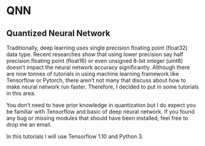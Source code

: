# QNN
## Quantized Neural Network


Traditionally, deep learning uses single precision floating point (float32) data type. Recent researches show that using lower precision say half precision floating point (float16) or even unsigned 8-bit integer (uint8) doesn’t impact the neural network accuracy significantly. Although there are now tonnes of tutorials in using machine learning framework like Tensorflow or Pytorch, there aren’t not many that discuss about how to make neural network run faster. Therefore, I decided to put in some tutorials in this area. 

You don’t need to have prior knowledge in quantization but I do expect you be familiar with Tensorflow and basic of deep neural network. If you found any bug or missing modules that should have been installed, feel free to drop me an email.

In this tutorials I will use Tensorflow 1.10 and Python 3.
